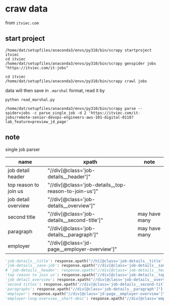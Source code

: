 # craw data

from `itviec.com`

## start project

```shell
/home/dat/setupfiles/anaconda3/envs/py310/bin/scrapy startproject itviec
cd itviec
/home/dat/setupfiles/anaconda3/envs/py310/bin/scrapy genspider jobs "https://itviec.com/it-jobs"
```

```shell
cd itviec
/home/dat/setupfiles/anaconda3/envs/py310/bin/scrapy crawl jobs
```

data will then save in `.marshal` format, read it by

```shell
python read_marshal.py
```

```shell
/home/dat/setupfiles/anaconda3/envs/py310/bin/scrapy parse --spider=jobs -c parse_single_job -d 2 'https://itviec.com/it-jobs/remote-senior-devops-engineers-aws-101-digital-0110?lab_feature=preview_jd_page'
```

## note

single job parser

| name | xpath | note |
|------|-------|------|
|job detail header |"//div[@class='job-details__header']"||
|top reason to join us |"//div[@class='job-details__top-reason-to-join-us']"||
|job detail overview |  "//div[@class='job-details__overview']" ||
|second title | "//div[@class='job-details__second-title']"| may have many |
|paragraph | "//div[@class='job-details__paragraph']"| may have many |
| employer | "//div[@class='jd-page__employer-overview']" ||

```python
'job-details__title': response.xpath("//h1[@class='job-details__title']/text()").get(),
'job-details__save-job': response.xpath("//div[@class='job-details__save-job']/@data-jobs--save-data-layer-value").get(),
# 'job-details__header': response.xpath("//div[@class='job-details__header']").get(),
'top reason to join us': response.xpath("//div[@class='job-details__top-reason-to-join-us']").get(),
'job detail overview': response.xpath("//div[@class='job-details__overview']").get(),
'second titles': response.xpath("//div[@class='job-details__second-title']").get(),
'paragraphs': response.xpath("//div[@class='job-details__paragraph']").get(),
'employer': response.xpath("//div[@class='jd-page__employer-overview']").get(),
'employer-long-overview__short-desc': response.xpath("//div[@class='employer-long-overview__short-desc']/text()").get(),
```